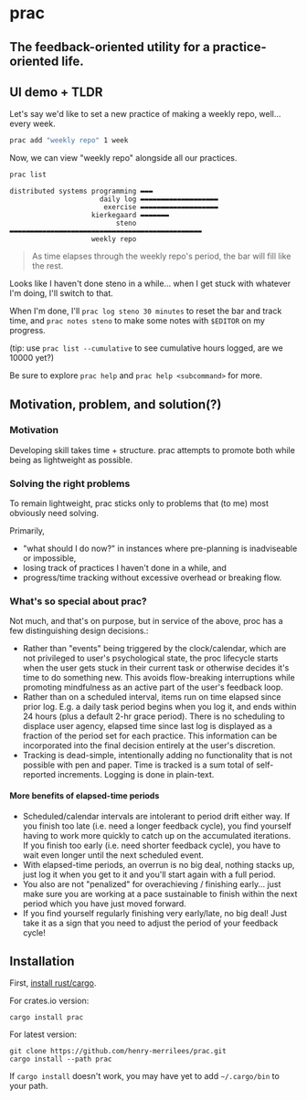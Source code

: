 # prac
<!-- cargo-rdme start -->

## The feedback-oriented utility for a practice-oriented life.

## UI demo + TLDR
Let's say we'd like to set a new practice of making a weekly repo, well... every week.
```bash
prac add "weekly repo" 1 week
```
Now, we can view "weekly repo" alongside all our practices.
```bash
prac list
```
```text
distributed systems programming ▬▬▬
                      daily log ▬▬▬▬▬▬▬▬▬▬▬▬▬▬▬▬▬▬▬
                       exercise ▬▬▬▬▬▬▬▬▬▬▬▬▬▬▬▬▬▬▬
                    kierkegaard ▬▬▬▬▬▬▬
                          steno ▬▬▬▬▬▬▬▬▬▬▬▬▬▬▬▬▬▬▬▬▬▬▬▬▬▬▬▬▬▬▬▬▬▬▬▬▬▬▬▬▬▬▬▬▬▬▬
                    weekly repo
```
> As time elapses through the weekly repo's period, the bar will fill like the rest.

Looks like I haven't done steno in a while... when I get stuck with whatever I'm doing, I'll switch to that.

When I'm done, I'll ```prac log steno 30 minutes``` to reset the bar and track time, and ```prac notes steno``` to make some notes with `$EDITOR` on my progress.

(tip: use `prac list --cumulative` to see cumulative hours logged, are we 10000 yet?)

Be sure to explore `prac help` and `prac help <subcommand>` for more.

## Motivation, problem, and solution(?)

### Motivation
Developing skill takes time + structure. prac attempts to promote both while being as lightweight as possible.


### Solving the right problems
To remain lightweight, prac sticks only to problems that (to me) most obviously need solving.

Primarily,
- "what should I do now?" in instances where pre-planning is inadviseable or impossible,
- losing track of practices I haven't done in a while, and
- progress/time tracking without excessive overhead or breaking flow.

### What's so special about prac?
Not much, and that's on purpose, but in service of the above, proc has a few distinguishing
design decisions.:
- Rather than "events" being triggered by the clock/calendar, which are not privileged to
user's psychological state, the proc lifecycle starts when the user gets stuck in their current task
   or otherwise decides it's time to do something new. This avoids flow-breaking interruptions
   while promoting mindfulness as an active part of the user's feedback loop.
- Rather than on a scheduled interval, items run on time elapsed since prior log. E.g. a
daily task period begins when you log it, and ends within 24 hours (plus a default 2-hr grace period).
 There is no scheduling to displace user agency, elapsed time since last log is displayed
as a fraction of the period set for each practice. This information can be incorporated into the final decision entirely at the user's discretion.
- Tracking is dead-simple, intentionally adding no functionality that is not possible with pen
and paper. Time is tracked is a sum total of self-reported increments. Logging is done in plain-text.

#### More benefits of elapsed-time periods
- Scheduled/calendar intervals are intolerant to period drift either way. If you finish too
late (i.e. need a longer feedback cycle), you find yourself having to work more quickly to
catch up on the accumulated iterations. If you finish too early (i.e. need shorter feedback
cycle), you have to wait even longer until the next scheduled event.
- With elapsed-time periods, an overrun is no big deal, nothing stacks up, just log it when you
get to it and you'll start again with a full period.
- You also are not "penalized" for overachieving / finishing early... just make sure you are working at a
pace sustainable to finish within the next period which you have just moved forward.
- If you find yourself regularly finishing very early/late, no big deal! Just take it as a sign
that you need to adjust the period of your feedback cycle!

<!-- cargo-rdme end -->
## Installation
First, [install rust/cargo](https://www.rust-lang.org/tools/install).

For crates.io version:
```
cargo install prac
```
For latest version:
```
git clone https://github.com/henry-merrilees/prac.git
cargo install --path prac
```
If `cargo install` doesn't work, you may have yet to add `~/.cargo/bin` to your path.
